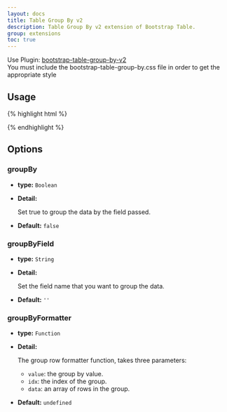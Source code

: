 ```yaml
---
layout: docs
title: Table Group By v2
description: Table Group By v2 extension of Bootstrap Table.
group: extensions
toc: true
---
```


Use Plugin: [bootstrap-table-group-by-v2](https://github.com/wenzhixin/bootstrap-table/tree/master/src/extensions/group-by-v2) </br>
You must include the bootstrap-table-group-by.css file in order to get the appropriate style

## Usage

{% highlight html %}
<script src="extensions/group-by-v2/bootstrap-table-group-by.js"></script>
{% endhighlight %}

## Options

### groupBy

- **type:** `Boolean`

- **Detail:**

   Set true to group the data by the field passed.

- **Default:** `false`

### groupByField

- **type:** `String`

- **Detail:**

   Set the field name that you want to group the data.

- **Default:** `''`

### groupByFormatter

- **type:** `Function`

- **Detail:**

   The group row formatter function, takes three parameters:

   * `value`: the group by value.
   * `idx`: the index of the group.
   * `data`: an array of rows in the group.

- **Default:** `undefined`

